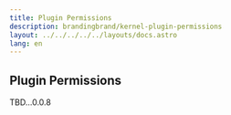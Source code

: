 ```yaml
---
title: Plugin Permissions
description: brandingbrand/kernel-plugin-permissions
layout: ../../../../../layouts/docs.astro
lang: en
---
```


## Plugin Permissions

TBD...0.0.8
